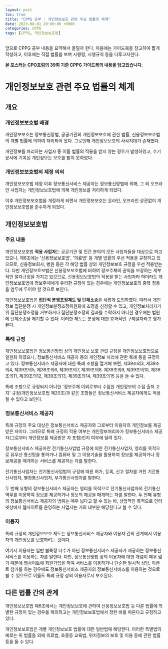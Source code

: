 ```yaml
---
layout: post
toc: true
title: "CPPG 공부 : 개인정보보호 관련 주요 법률의 체계"
date: 2023-08-01 20:00:00 +0900
categories: CPPG
tags: [CPPG, 개인정보보호법]
---
```

앞으로 CPPG 공부 내용을 요약해서 올릴까 한다. 처음에는 가이드북을 참고하여 짧게 작성하고, 이후에는 직접 법률을 보며 시행령, 시행규칙 등을 다루고자한다.

**본 포스터는 CPO포럼의 39회 기준 CPPG 가이드북의 내용을 담고있습니다.**

# 개인정보보호 관련 주요 법률의 체계

## 개요
### 개인정보보호법 배경

개인정보보호는 정보통신망법, 공공기관의 개인정보보호에 관한 법률, 신용정보보호법의 개별 법률에 의하여 처리되어 왔다. 그로인해 개인정보보호의 사각지대가 존재했다.

개인정보를 처리하는 사업자 중 이들 법률의 적용을 받지 않는 경우가 발생하였고, 수기문서에 기록된 개인정보는 보호를 받지 못하였다.

### 개인정보보호법의 제정 의의

개인정보보호법 제정 이후 정보통신서비스 제공자는 정보통신망법에 의해, 그 외 오프라인 사업자는 개인정보보호법에 의해 개인정보를 처리하게 되었다.

이후 개인정보보호법을 개정하게 되면서 개인정보보호는 온라인, 오프라인 상관없이 개인정보보호법을 준수하게 되었다.

## 개인정보보호법

### 주요 내용

개인정보보호법 **적용 사업자**는 공공기관 및 민간 분야의 모든 사업자들을 대상으로 하고 있으나, 제6조에는 '신용정보보호법', '의료법' 등 개별 법률의 우선 적용을 규정하고 있으므로, 신용정보회사, 병원 등은 각 해당 법률 상의 개인정보보호 규정을 우선 적용받는다. 다만 개인정보호보법은 신용정보보호법에 비하여 정보주체의 권익을 보장하는 세부적인 절차규정을 가지고 있으므로, 신용정보보호법의 적용을 받는 사업자라 하더라도 개인정보보호법에 정보주체에게 유리한 규정이 있는 경우에는 개인정보보호의 중복 정용을 염두에 두어야 할 것으로 보인다.

개인정보보호법은 **집단적 분쟁조정제도 및 단체소송**을 새롭게 도입하였다. 따라서 개인정보 집단분쟁 시 개인정보분쟁조정위원회에 조정을 신청할 수 있고, 개인정보처리자가 위 집단분쟁조정을 거부하거나 집단분쟁조정의 결과를 수락하지 아니한 경우에는 법원에 단체소송을 제기할 수 있다. 이러한 제도는 분쟁에 대한 효과적인 구제절차라고 평가된다.

### 특례 규정

개인정보보호법은 정보통신망법 상의 개인정보 보호 관련 규정을 개인정보보호법으로 일원화 하였으나, 정보통신서비스 제공자 등의 개인정보 처리에 관한 특례 등을 규정하고 있다. 정보통신서비스 제공자에 대한 특례 조항을 열거해 보면, 제39조의3, 제39조의4, 제39조의5, 제39조의6, 제39조의7, 제39조의8. 제39조의9, 제39조의10, 제39조의11, 제39조의12, 제39조의13, 제39조의14, 제39조의15 등을 들 수 있다.

특례 조항으로 규정되지 아니한 '정보주체 이외로부터 수집한 개인정보의 수집 출처 고지' 규정(개인정보보호법 제20조)과 같은 조항들은 정보통신서비스 제공자에게도 적용될 수 있다고 보인다.

### 정보통신서비스 제공자

특례 규정의 주요 대상은 정보통신서비스 제공자와 그로부터 이용자의 개인정보를 제공받은 자이다. 그러므로 특례 규정의 적용 여부는 개인정보처리자가 정보통신서비스 제공자(그로부터 개인정보를 제공받은 자 포함)인지 여부에 달려 있다.

정보통신서비스 제공자란 전기통신사업법 규정에 의한 전기통신사업자, 영리를 목적으로 유무선 통신망을 통하거나 컴퓨터 및 그 이용기술을 활용하여 정보를 제공하거나 정보제공을 매개하는 서비스를 제공하는 자를 말한다.

전기통신사업자는 전기통신사업법의 규정에 따른 허가, 등록, 신고 절차를 거친 기간통신사업자, 별정통신사업자, 부가통신사업자를 말한다.

두 번째 유형의 정보통신서비스 제공자는 영리를 목적으로 전기통신사업자의 전기통신역무를 이용하여 정보를 제공하거나 정보의 제공을 매개하는 자를 말한다. 두 번째 유형의 정보통신서비스 제공자의 범위는 매우 넓다고 할 수 있는 바, 상업적인 목적으로 인터넷상에서 웹사이트를 운영하는 사업자는 거의 대부분 해당한다고 볼 수 있다.

### 이용자

특례 규정의 개인정보보호 제도는 정보통신서비스 제공자와 이용자 간의 관계에서 이용자의 개인정보를 보호하려는 것이다.

여기서 이용자는 일반 불특정 다수가 아닌 정보통신서비스 제공자가 제공하는 정보통신서비스를 이용하는 자를 말한다. 다만, 정보통신망법 상의 이용자에 대한 개념이 매우 넓기 때문에 웹사이트에 회원가입을 하여 서비스를 이용하거나 단순한 일시적 상담, 이벤트 참가를 하는 경우에도 정보통신서비스 제공자의 정보통신서비스를 이용하는 것으로 볼 수 있으므로 이들도 특례 규정 상의 이용자로서 보호된다.

## 다른 법률 간의 관계

개인정보보호법 제6조에서는 개인정보보호에 관하여 신용정보보호법 등 다른 법률에 특별한 규정이 있는 경우를 제외하고는 개인정보보호법에서 정한 바를 따른다고 규정하고 있다.

개인정보보호법은 개별 개인정보보호 법률에 대한 일반법에 해당한다. 이러한 특별법의 예로는 위 법률들 외에 의료법, 초중등 교육법, 위치정보의 보호 및 이용 등에 관한 법률 등을 들 수 있다.

